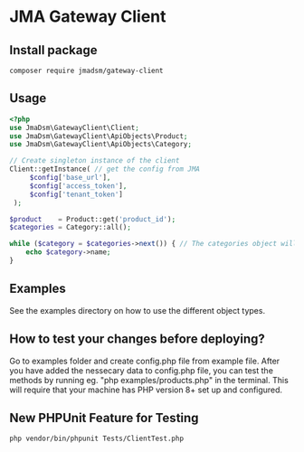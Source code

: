 # JMA Gateway Client

## Install package
```console
composer require jmadsm/gateway-client
```
## Usage
```php
<?php
use JmaDsm\GatewayClient\Client;
use JmaDsm\GatewayClient\ApiObjects\Product;
use JmaDsm\GatewayClient\ApiObjects\Category;

// Create singleton instance of the client
Client::getInstance( // get the config from JMA
     $config['base_url'],
     $config['access_token'],
     $config['tenant_token']
 );

$product    = Product::get('product_id');
$categories = Category::all();

while ($category = $categories->next()) { // The categories object will recursively fetch all categories in chuncks.
    echo $category->name;
}
```


## Examples
See the examples directory on how to use the different object types.


## How to test your changes before deploying?
Go to examples folder and create config.php file from example file.
After you have added the nessecary data to config.php file, you can test the methods
by running eg. "php examples/products.php" in the terminal.
This will require that your machine has PHP version 8+ set up and configured.

## New PHPUnit Feature for Testing
```
php vendor/bin/phpunit Tests/ClientTest.php
```
